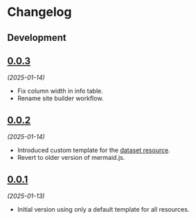 # Changelog

## Development

## [0.0.3](https://github.com/berlin/lod-budget/releases/tag/0.0.3)

_(2025-01-14)_

- Fix column width in info table.
- Rename site builder workflow.

## [0.0.2](https://github.com/berlin/lod-budget/releases/tag/0.0.2)

_(2025-01-14)_

- Introduced custom template for the [dataset resource](https://berlin.github.io/lod-budget/).
- Revert to older version of mermaid.js.

## [0.0.1](https://github.com/berlin/lod-budget/releases/tag/0.0.1)

_(2025-01-13)_

- Initial version using only a default template for all resources.
